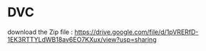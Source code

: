 # DVC

download the Zip file : https://drive.google.com/file/d/1pVRERfD-1EK3RTTYLdWB18av6EO7KXux/view?usp=sharing

